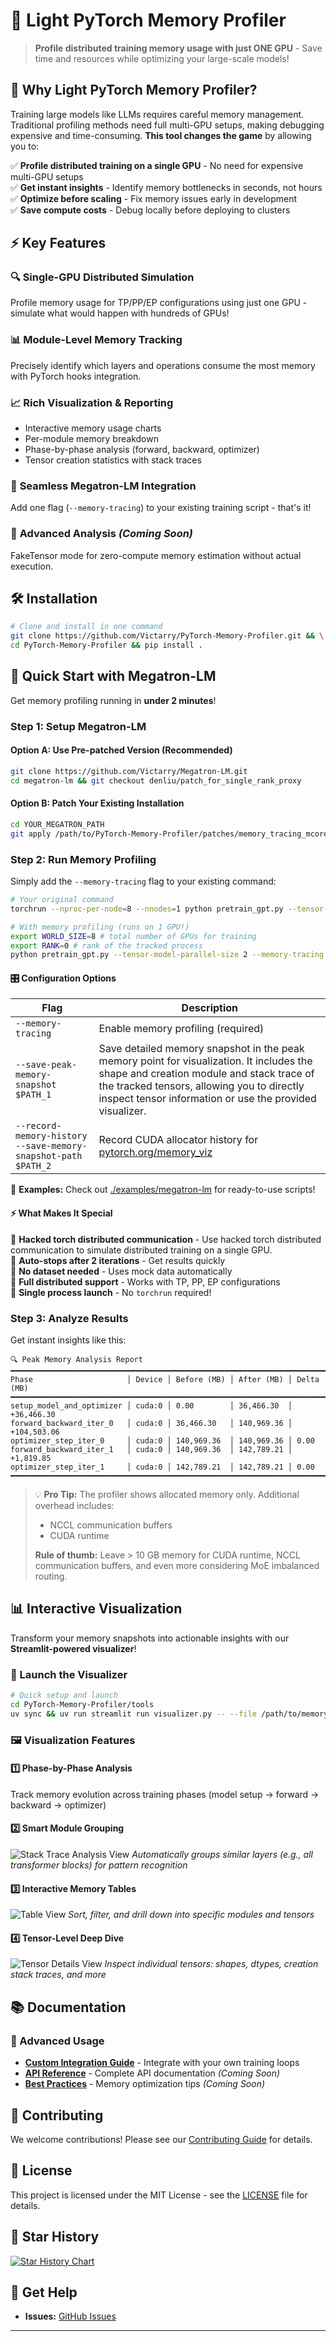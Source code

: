 # 🚀 Light PyTorch Memory Profiler

> **Profile distributed training memory usage with just ONE GPU** - Save time and resources while optimizing your large-scale models!

## 🎯 Why Light PyTorch Memory Profiler?

Training large models like LLMs requires careful memory management. Traditional profiling methods need full multi-GPU setups, making debugging expensive and time-consuming. **This tool changes the game** by allowing you to:

✅ **Profile distributed training on a single GPU** - No need for expensive multi-GPU setups  
✅ **Get instant insights** - Identify memory bottlenecks in seconds, not hours  
✅ **Optimize before scaling** - Fix memory issues early in development  
✅ **Save compute costs** - Debug locally before deploying to clusters  

## ⚡ Key Features

### 🔍 **Single-GPU Distributed Simulation**
Profile memory usage for TP/PP/EP configurations using just one GPU - simulate what would happen with hundreds of GPUs!

### 📊 **Module-Level Memory Tracking**
Precisely identify which layers and operations consume the most memory with PyTorch hooks integration.

### 📈 **Rich Visualization & Reporting**
- Interactive memory usage charts
- Per-module memory breakdown
- Phase-by-phase analysis (forward, backward, optimizer)
- Tensor creation statistics with stack traces

### 🔌 **Seamless Megatron-LM Integration**
Add one flag (`--memory-tracing`) to your existing training script - that's it!

### 🧪 **Advanced Analysis** *(Coming Soon)*
FakeTensor mode for zero-compute memory estimation without actual execution.

## 🛠️ Installation

```bash
# Clone and install in one command
git clone https://github.com/Victarry/PyTorch-Memory-Profiler.git && \
cd PyTorch-Memory-Profiler && pip install .
```

## 🚀 Quick Start with Megatron-LM

Get memory profiling running in **under 2 minutes**!

### Step 1: Setup Megatron-LM

#### Option A: Use Pre-patched Version (Recommended)
```bash
git clone https://github.com/Victarry/Megatron-LM.git
cd megatron-lm && git checkout denliu/patch_for_single_rank_proxy
```

#### Option B: Patch Your Existing Installation
```bash
cd YOUR_MEGATRON_PATH
git apply /path/to/PyTorch-Memory-Profiler/patches/memory_tracing_mcore.patch
```

### Step 2: Run Memory Profiling

Simply add the `--memory-tracing` flag to your existing command:

```bash
# Your original command
torchrun --nproc-per-node=8 --nnodes=1 python pretrain_gpt.py --tensor-model-parallel-size 2 ...

# With memory profiling (runs on 1 GPU!)
export WORLD_SIZE=8 # total number of GPUs for training
export RANK=0 # rank of the tracked process
python pretrain_gpt.py --tensor-model-parallel-size 2 --memory-tracing ...
```

#### 🎛️ Configuration Options

| Flag | Description |
|------|-------------|
| `--memory-tracing` | Enable memory profiling (required) |
| `--save-peak-memory-snapshot $PATH_1` | Save detailed memory snapshot in the peak memory point for visualization. It includes the shape and creation module and stack trace of the tracked tensors, allowing you to directly inspect tensor information or use the provided visualizer.|
| `--record-memory-history --save-memory-snapshot-path $PATH_2` | Record CUDA allocator history for [pytorch.org/memory_viz](https://pytorch.org/memory_viz) |

📁 **Examples:** Check out [./examples/megatron-lm](./examples/megatron-lm) for ready-to-use scripts!

#### ⚡ What Makes It Special

🔹 **Hacked torch distributed communication** - Use hacked torch distributed communication to simulate distributed training on a single GPU.  
🔹 **Auto-stops after 2 iterations** - Get results quickly  
🔹 **No dataset needed** - Uses mock data automatically  
🔹 **Full distributed support** - Works with TP, PP, EP configurations  
🔹 **Single process launch** - No `torchrun` required!  

### Step 3: Analyze Results

Get instant insights like this:
```
🔍 Peak Memory Analysis Report
━━━━━━━━━━━━━━━━━━━━━━━━━━━━━━━━━━━━━━━━━━━━━━━━━━━━━━━━━━━━━━━━━━━━━━━━━
Phase                     │ Device │ Before (MB) │ After (MB) │ Delta (MB)
━━━━━━━━━━━━━━━━━━━━━━━━━━━━━━━━━━━━━━━━━━━━━━━━━━━━━━━━━━━━━━━━━━━━━━━━━
setup_model_and_optimizer │ cuda:0 │ 0.00        │ 36,466.30  │ +36,466.30
forward_backward_iter_0   │ cuda:0 │ 36,466.30   │ 140,969.36 │ +104,503.06
optimizer_step_iter_0     │ cuda:0 │ 140,969.36  │ 140,969.36 │ 0.00
forward_backward_iter_1   │ cuda:0 │ 140,969.36  │ 142,789.21 │ +1,819.85
optimizer_step_iter_1     │ cuda:0 │ 142,789.21  │ 142,789.21 │ 0.00
━━━━━━━━━━━━━━━━━━━━━━━━━━━━━━━━━━━━━━━━━━━━━━━━━━━━━━━━━━━━━━━━━━━━━━━━━
```

> 💡 **Pro Tip:** The profiler shows allocated memory only. Additional overhead includes:
> - NCCL communication buffers  
> - CUDA runtime
> 
> **Rule of thumb:** Leave > 10 GB memory for CUDA runtime, NCCL communication buffers, and even more considering MoE imbalanced routing.

## 📊 Interactive Visualization

Transform your memory snapshots into actionable insights with our **Streamlit-powered visualizer**!

### 🎨 Launch the Visualizer

```bash
# Quick setup and launch
cd PyTorch-Memory-Profiler/tools
uv sync && uv run streamlit run visualizer.py -- --file /path/to/memory_snapshot.json
```

### 🖼️ Visualization Features

#### 1️⃣ **Phase-by-Phase Analysis**
Track memory evolution across training phases (model setup → forward → backward → optimizer)

#### 2️⃣ **Smart Module Grouping**
![Stack Trace Analysis View](assets/stack_figure_view.jpg)
*Automatically groups similar layers (e.g., all transformer blocks) for pattern recognition*

#### 3️⃣ **Interactive Memory Tables**
![Table View](assets/table_view.jpg)
*Sort, filter, and drill down into specific modules and tensors*

#### 4️⃣ **Tensor-Level Deep Dive**
![Tensor Details View](assets/tensor_details.jpg)
*Inspect individual tensors: shapes, dtypes, creation stack traces, and more*

## 📚 Documentation

### 🔧 Advanced Usage
- **[Custom Integration Guide](docs/custom-usage.md)** - Integrate with your own training loops
- **[API Reference](docs/api.md)** - Complete API documentation *(Coming Soon)*
- **[Best Practices](docs/best-practices.md)** - Memory optimization tips *(Coming Soon)*

## 🤝 Contributing

We welcome contributions! Please see our [Contributing Guide](CONTRIBUTING.md) for details.

## 📄 License

This project is licensed under the MIT License - see the [LICENSE](LICENSE) file for details.

## 🌟 Star History

[![Star History Chart](https://api.star-history.com/svg?repos=Victarry/PyTorch-Memory-Profiler&type=Date)](https://star-history.com/#Victarry/PyTorch-Memory-Profiler&Date)

## 💬 Get Help

- **Issues:** [GitHub Issues](https://github.com/Victarry/PyTorch-Memory-Profiler/issues)

---
